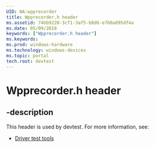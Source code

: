 ```yaml
---
UID: NA:wpprecorder
title: Wpprecorder.h header
ms.assetid: 74bb9220-3cf1-3af5-b8d6-e760a095df4a
ms.date: 05/09/2018
keywords: ["Wpprecorder.h header"]
ms.keywords: 
ms.prod: windows-hardware
ms.technology: windows-devices
ms.topic: portal
tech.root: devtest
---
```


# Wpprecorder.h header


## -description


This header is used by devtest. For more information, see:

- [Driver test tools](../_devtest/index.md)
